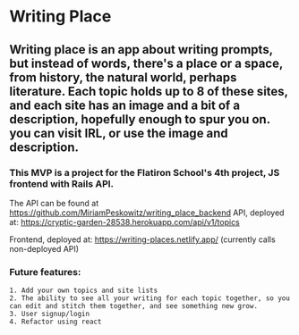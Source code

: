 # Writing Place 

## Writing place is an app about writing prompts, but instead of words, there's a place or a space, from history, the natural world, perhaps literature. Each topic holds up to 8 of these sites, and each site has an image and a bit of a description, hopefully enough to spur you on. you can visit IRL, or use the image and description. 


### This MVP is a project for the Flatiron School's 4th project, JS frontend with Rails API. 

The API can be found at https://github.com/MiriamPeskowitz/writing_place_backend
API, deployed at: https://cryptic-garden-28538.herokuapp.com/api/v1/topics

Frontend, deployed at: https://writing-places.netlify.app/ (currently calls non-deployed API)


### Future features: 


	1. Add your own topics and site lists
	2. The ability to see all your writing for each topic together, so you can edit and stitch them together, and see something new grow. 
	3. User signup/login
	4. Refactor using react 



